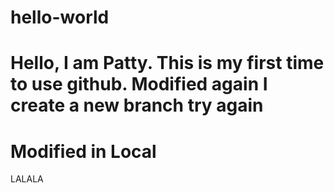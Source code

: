 # hello-world

Hello, I am Patty. This is my first time to use github.
Modified again
I create a new branch try again
======
Modified in Local
======

LALALA
